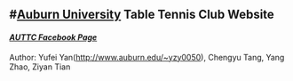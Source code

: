 #[Auburn University](http://www.auburn.edu) Table Tennis Club Website
---

#### *[AUTTC Facebook Page](http://www.facebook.com/aupingpong)*

Author: Yufei Yan(http://www.auburn.edu/~yzy0050), Chengyu Tang, Yang Zhao, Ziyan Tian


